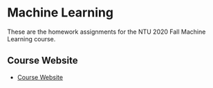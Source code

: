 # Machine Learning

These are the homework assignments for the NTU 2020 Fall Machine Learning course.

## Course Website

* [Course Website](http://speech.ee.ntu.edu.tw/~tlkagk/courses_ML20.html)